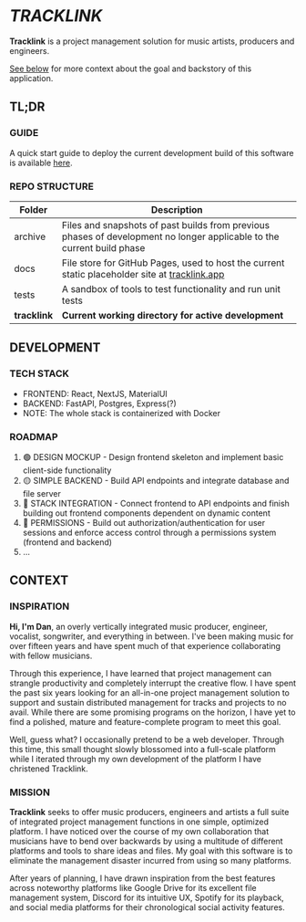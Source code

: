 # *TRACKLINK*

**Tracklink** is a project management solution for music artists, producers and engineers.

[See below](#context) for more context about the goal and backstory of this application.

## TL;DR

### GUIDE

A quick start guide to deploy the current development build of this software is available [here](./tracklink).

### REPO STRUCTURE
| Folder | Description |
|--|--|
| archive | Files and snapshots of past builds from previous phases of development no longer applicable to the current build phase |
| docs | File store for GitHub Pages, used to host the current static placeholder site at [tracklink.app](https://tracklink.app/) | 
| tests | A sandbox of tools to test functionality and run unit tests |
| **tracklink** | **Current working directory for active development** |

## DEVELOPMENT

### TECH STACK
- FRONTEND: React, NextJS, MaterialUI
- BACKEND: FastAPI, Postgres, Express(?)
- NOTE: The whole stack is containerized with Docker

### ROADMAP
1. 🟢 DESIGN MOCKUP - Design frontend skeleton and implement basic client-side functionality
2. 🟡 SIMPLE BACKEND - Build API endpoints and integrate database and file server
3. 🔴 STACK INTEGRATION - Connect frontend to API endpoints and finish building out frontend components dependent on dynamic content
4. 🔴 PERMISSIONS - Build out authorization/authentication for user sessions and enforce access control through a permissions system (frontend and backend)
5. ...

## CONTEXT

### INSPIRATION

**Hi, I'm Dan**, an overly vertically integrated music producer, engineer, vocalist, songwriter, and everything in between. I've been making music for over fifteen years and have spent much of that experience collaborating with fellow musicians.

Through this experience, I have learned that project management can strangle productivity and completely interrupt the creative flow. I have spent the past six years looking for an all-in-one project management solution to support and sustain distributed management for tracks and projects to no avail. While there are some promising programs on the horizon, I have yet to find a polished, mature and feature-complete program to meet this goal.

Well, guess what? I occasionally pretend to be a web developer. Through this time, this small thought slowly blossomed into a full-scale platform while I iterated through my own development of the platform I have christened Tracklink.

### MISSION

**Tracklink** seeks to offer music producers, engineers and artists a full suite of integrated project management functions in one simple, optimized platform. I have noticed over the course of my own collaboration that musicians have to bend over backwards by using a multitude of different platforms and tools to share ideas and files. My goal with this software is to eliminate the management disaster incurred from using so many platforms.

After years of planning, I have drawn inspiration from the best features across noteworthy platforms like Google Drive for its excellent file management system, Discord for its intuitive UX, Spotify for its playback, and social media platforms for their chronological social activity features.
